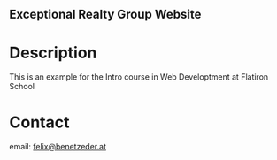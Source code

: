 Exceptional Realty Group Website
---

# Description

This is an example for the Intro course in Web Developtment at Flatiron School

# Contact

email: felix@benetzeder.at
